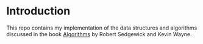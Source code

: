 # Introduction

This repo contains my implementation of the data structures and algorithms
discussed in the book [Algorithms](https://algs4.cs.princeton.edu/home/) by
Robert Sedgewick and Kevin Wayne.
